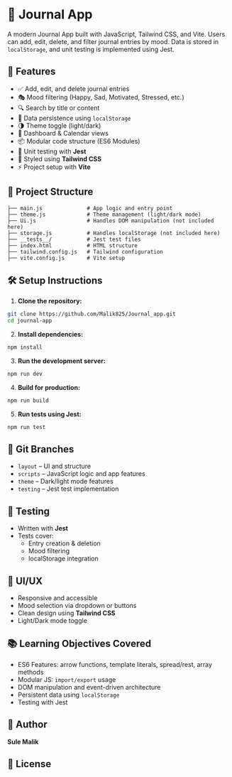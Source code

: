 # 📝 Journal App

A modern Journal App built with JavaScript, Tailwind CSS, and Vite. Users can add, edit, delete, and filter journal entries by mood. Data is stored in `localStorage`, and unit testing is implemented using Jest.

## 🚀 Features

- ✅ Add, edit, and delete journal entries
- 🎭 Mood filtering (Happy, Sad, Motivated, Stressed, etc.)
- 🔍 Search by title or content
- 🧠 Data persistence using `localStorage`
- 🌗 Theme toggle (light/dark)
- 📅 Dashboard & Calendar views
- 📦 Modular code structure (ES6 Modules)
- 🧪 Unit testing with **Jest**
- 💨 Styled using **Tailwind CSS**
- ⚡ Project setup with **Vite**

## 📂 Project Structure

```
├── main.js              # App logic and entry point
├── theme.js             # Theme management (light/dark mode)
├── Ui.js                # Handles DOM manipulation (not included here)
├── storage.js           # Handles localStorage (not included here)
├── __tests__/           # Jest test files
├── index.html           # HTML structure
├── tailwind.config.js   # Tailwind configuration
├── vite.config.js       # Vite setup
```

## 🛠️ Setup Instructions

1. **Clone the repository:**

```bash
git clone https://github.com/Malik825/Journal_app.git
cd journal-app
```

2. **Install dependencies:**

```bash
npm install
```

3. **Run the development server:**

```bash
npm run dev
```

4. **Build for production:**

```bash
npm run build
```

5. **Run tests using Jest:**

```bash
npm run test
```

## 🌳 Git Branches

- `layout` – UI and structure
- `scripts` – JavaScript logic and app features
- `theme` – Dark/light mode features
- `testing` – Jest test implementation

## 🧪 Testing

- Written with **Jest**
- Tests cover:
  - Entry creation & deletion
  - Mood filtering
  - localStorage integration
  

## 🎨 UI/UX

- Responsive and accessible
- Mood selection via dropdown or buttons
- Clean design using **Tailwind CSS**
- Light/Dark mode toggle

## 📚 Learning Objectives Covered

- ES6 Features: arrow functions, template literals, spread/rest, array methods
- Modular JS: `import/export` usage
- DOM manipulation and event-driven architecture
- Persistent data using `localStorage`
- Testing with Jest

## 👤 Author

**Sule Malik**

## 📄 License


